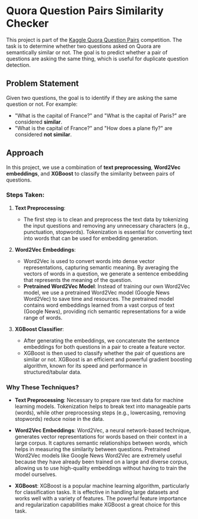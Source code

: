 # Quora Question Pairs Similarity Checker

This project is part of the [Kaggle Quora Question Pairs](https://www.kaggle.com/c/quora-question-pairs) competition. The task is to determine whether two questions asked on Quora are semantically similar or not. The goal is to predict whether a pair of questions are asking the same thing, which is useful for duplicate question detection.

## Problem Statement

Given two questions, the goal is to identify if they are asking the same question or not. For example:

- "What is the capital of France?" and "What is the capital of Paris?" are considered **similar**.
- "What is the capital of France?" and "How does a plane fly?" are considered **not similar**.

## Approach
 
In this project, we use a combination of **text preprocessing**, **Word2Vec embeddings**, and **XGBoost** to classify the similarity between pairs of questions.

### Steps Taken:

1. **Text Preprocessing**:
   - The first step is to clean and preprocess the text data by tokenizing the input questions and removing any unnecessary characters (e.g., punctuation, stopwords). Tokenization is essential for converting text into words that can be used for embedding generation.

2. **Word2Vec Embeddings**:
   - Word2Vec is used to convert words into dense vector representations, capturing semantic meaning. By averaging the vectors of words in a question, we generate a sentence embedding that represents the meaning of the question.
   - **Pretrained Word2Vec Model**: Instead of training our own Word2Vec model, we use a pretrained Word2Vec model (Google News Word2Vec) to save time and resources. The pretrained model contains word embeddings learned from a vast corpus of text (Google News), providing rich semantic representations for a wide range of words.

3. **XGBoost Classifier**:
   - After generating the embeddings, we concatenate the sentence embeddings for both questions in a pair to create a feature vector.
   - XGBoost is then used to classify whether the pair of questions are similar or not. XGBoost is an efficient and powerful gradient boosting algorithm, known for its speed and performance in structured/tabular data.

### Why These Techniques?

- **Text Preprocessing**: Necessary to prepare raw text data for machine learning models. Tokenization helps to break text into manageable parts (words), while other preprocessing steps (e.g., lowercasing, removing stopwords) reduce noise in the data.
  
- **Word2Vec Embeddings**: Word2Vec, a neural network-based technique, generates vector representations for words based on their context in a large corpus. It captures semantic relationships between words, which helps in measuring the similarity between questions. Pretrained Word2Vec models like Google News Word2Vec are extremely useful because they have already been trained on a large and diverse corpus, allowing us to use high-quality embeddings without having to train the model ourselves.

- **XGBoost**: XGBoost is a popular machine learning algorithm, particularly for classification tasks. It is effective in handling large datasets and works well with a variety of features. The powerful feature importance and regularization capabilities make XGBoost a great choice for this task.
